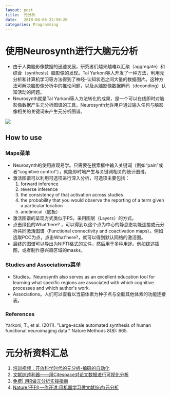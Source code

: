 ```yaml
---
layout: post
title:  元分析
date:   2018-04-08 22:50:20
categories: Programming
---
```


# 使用Neurosynth进行大脑元分析

* 由于人类脑影像数据的迅速发展，研究者们越来越难以汇聚（aggregate）和综合（synthesis）脑影像的发现。Tal Yarkoni等人开发了一种方法，利用元分析和计算机学习等方法得到了神经-认知状态之间大量的数据图片。这种方法可解决脑影像分析中的推论问题，以及从脑影像数据解码（deconding）认知活动的问题。
* Neurosynth就是Tal Yarkoni等人方法转化的成果，是一个可以在线即时对脑影像数据产生元分析图谱的工具。Neurosynth允许用户通过输入任何与脑影像相关的关键词来产生元分析图谱。

![](http://p24kfvgv3.bkt.clouddn.com/18-4-8/26183854.jpg)

## How to use

### Maps菜单

* Neurosynth的使用直观易学。只需要在搜索框中输入关键词（例如“pain”或者“cognitive control”），就能即时地产生与关键词相关的统计图谱。
* 激活图谱可以利用可选项进行深入分析，可选项主要包括：
  1. forward inference
  2. reverse inference
  3. the consistency of that activation across studies
  4. the probability that you would observe the reporting of a term given a particular location
  5. anotimical（底板）
* 激活图谱的呈现方式类似于PS，采用图层（Layers）的方式。
* 点击绿色的What'here? ，可以得到以这个点为中心的静息态功能连接或元分析共同激活图谱（Functional connectivity and coactivation maps）。例如选取PCC为点，点击What'here?，就可以得到默认网络的激活图。
* 最终的图谱可以导出为NIFTI格式的文件，然后用于多种用途。例如综述插图，或者制作感兴趣区域的masks。

### Studies and Associations菜单
* Studies。Neurosynth also serves as an excellent education tool for learning what specific regions are associated with which cognitive processes and which author's work.
* Associations。人们可以查看以当前体素为种子点与全脑其他体素的功能连接表。

### References

Yarkoni, T., et al. (2011). "Large-scale automated synthesis of human functional neuroimaging data." Nature Methods 8(8): 665.

# 元分析资料汇总

1. [培训视频：开放科学时代的元分析-编码的自动化](https://mp.weixin.qq.com/s/yJ0x55gsaxzHTwkwsnnCPQ)
2. [文献综述利器——用Citespace对论文数据进行可视化分析](https://mp.weixin.qq.com/s/DdC1jGLq-w5M_q4NTfbzkg)
3. [免费| 用R做元分析实操指南](https://mp.weixin.qq.com/s/Qj6RIVxb_UVEPyU1q7KVSQ)
4. [Nature(子刊)一作开讲:用机器学习做文献综述/元分析](https://mp.weixin.qq.com/s/lUw6GxYn2-puXj1m-iFuiw)
